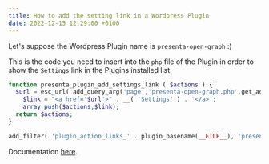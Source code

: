 ```yaml
---
title: How to add the setting link in a Wordpress Plugin
date: 2022-12-15 12:29:00 +0100
---
```




Let's suppose the Wordpress Plugin name is `presenta-open-graph` :)

This is the code you need to insert into the `php` file of the Plugin in order to show the `Settings` link in the Plugins installed list:

```php
function presenta_plugin_add_settings_link ( $actions ) {
  $url = esc_url( add_query_arg('page','presenta-open-graph.php',get_admin_url().'admin.php'));
	$link = "<a href='$url'>" . __( 'Settings' ) . '</a>';
	array_push($actions,$link);
  return $actions;
}

add_filter( 'plugin_action_links_' . plugin_basename(__FILE__), 'presenta_plugin_add_settings_link' );
```

Documentation [here](https://developer.wordpress.org/reference/hooks/plugin_action_links_plugin_file/).